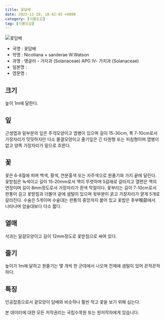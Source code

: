 ```yaml
---
title: 꽃담배
date: 2023-11-28, 18:42:45 +0800
category: [식물도감]
tag: [식물도감]
---
```




![꽃담배](http://www.nature.go.kr/fileUpload/plants/basic/Solanaceae/Nicotiana/17547/1_th2.JPG)
- 국명 : 꽃담배
- 학명 : Nicotiana × sanderae W.Watson
- 과명 : 앵글러 - 가지과 (Solanaceae) APG Ⅳ- 가지과 (Solanaceae)
- 일본명 : 
- 영문명 : 


## 크기
높이 1m에 달한다.
## 잎
근생엽과 밑부분의 잎은 주걱모양이고 엽병이 있으며 길이 15-30cm, 폭 7-10cm로서 가장자리가 밋밋하지만 다소 물결모양이고 줄기잎은 긴 타원형 또는 피침형이며 엽병이 없고 양쪽 가장자리가 밑으로 흐른다.
## 꽃
꽃은 6-8월에 피며 백색, 황색, 연분홍색 또는 자주색으로 원줄기와 가지 끝에 달린다. 꽃받침은 녹색이고 길이 15-20mm로서 맥이 뚜렷하며 5갈래로 갈라지고 열편은 맥의 연장이며 길이 8mm정도로서 가장자리가 흰색 막질이다. 꽃부리는 길이 7-10cm로서 판통이 길고 꽃받침과 더불어 겉에 샘털이 있으며 윗부분이 굵고 가장자리가 얕게 5개로 갈라진다. 수술은 5개이며 수술대는 판통의 중앙까지 붙어 있고 꽃밥은 후부喉部에서 나타나며 암술대보다 다소 짧다.
## 열매
삭과는 달걀모양이고 길이 12mm정도로 꽃받침으로 싸여 있다.
## 줄기
높이가 1m에 달하고 원줄기는 몇 개씩 한 군데에서 나오며 전체에 샘털이 있어 끈적끈적하다.
## 특징
인공잡종으로서 겉모양이 담배와 비슷하나 훨씬 작고 꽃을 보기 위해 심는다.






본 데이터에 대한 모든 저작권리는 국립수목원 또는 원저작자에게 있습니다.
